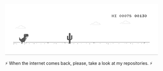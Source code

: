 ![image](https://github.com/smvictorON/smvictorON/blob/master/dino.gif)

⚡ When the internet comes back, please, take a look at my repositories. ⚡

